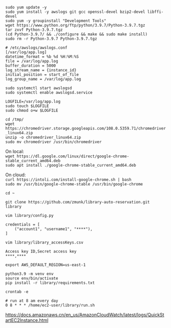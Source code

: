 
`sudo yum update -y`  
`sudo yum install -y awslogs git gcc openssl-devel bzip2-devel libffi-devel`  
`sudo yum -y groupinstall "Development Tools"`  
`wget https://www.python.org/ftp/python/3.9.7/Python-3.9.7.tgz`  
`tar zxvf Python-3.9.7.tgz`  
`(cd Python-3.9.7/ && ./configure && make && sudo make install)`  
`sudo rm -r Python-3.9.7 Python-3.9.7.tgz`  

```
# /etc/awslogs/awslogs.conf
[/var/log/app.log]
datetime_format = %b %d %H:%M:%S
file = /var/log/app.log
buffer_duration = 5000
log_stream_name = {instance_id}
initial_position = start_of_file
log_group_name = /var/log/app.log
```
`sudo systemctl start awslogsd`  
`sudo systemctl enable awslogsd.service`  

`LOGFILE=/var/log/app.log`  
`sudo touch $LOGFILE`  
`sudo chmod o+w $LOGFILE`  

`cd /tmp/`  
`wget https://chromedriver.storage.googleapis.com/108.0.5359.71/chromedriver_linux64.zip`  
`unzip -o chromedriver_linux64.zip`  
`sudo mv chromedriver /usr/bin/chromedriver`  

On local:  
`wget https://dl.google.com/linux/direct/google-chrome-stable_current_amd64.deb`  
`sudo apt install ./google-chrome-stable_current_amd64.deb`  

On cloud:  
`curl https://intoli.com/install-google-chrome.sh | bash`  
`sudo mv /usr/bin/google-chrome-stable /usr/bin/google-chrome`  

`cd ~`  

`git clone https://github.com/zmunk/library-auto-reservation.git library`  

`vim library/config.py`
```
credentials = [
    ("account1", "username1", "****"),
]
```

`vim library/library_accessKeys.csv`
```
Access key ID,Secret access key
****,****
```
`export AWS_DEFAULT_REGION=us-east-1`

`python3.9 -m venv env`  
`source env/bin/activate`  
`pip install -r library/requirements.txt`  

`crontab -e`
```
# run at 8 am every day
0 8 * * * /home/ec2-user/library/run.sh
```

https://docs.amazonaws.cn/en_us/AmazonCloudWatch/latest/logs/QuickStartEC2Instance.html
